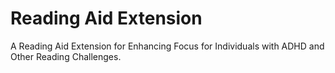 ﻿# Reading Aid Extension

A Reading Aid Extension for Enhancing Focus for Individuals with ADHD and Other Reading Challenges.
